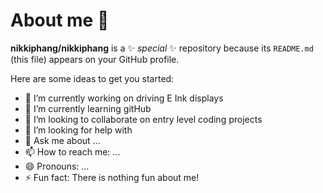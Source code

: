 # About me 👋


**nikkiphang/nikkiphang** is a ✨ _special_ ✨ repository because its `README.md` (this file) appears on your GitHub profile.

Here are some ideas to get you started:

- 🔭 I’m currently working on driving E Ink displays
- 🌱 I’m currently learning gitHub
- 👯 I’m looking to collaborate on entry level coding projects
- 🤔 I’m looking for help with 
- 💬 Ask me about ...
- 📫 How to reach me: ...
- 😄 Pronouns: ...
- ⚡ Fun fact: There is nothing fun about me!

